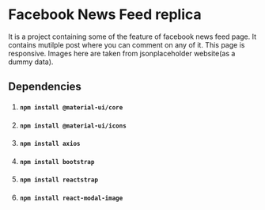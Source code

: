 # Facebook News Feed replica

It is a project containing some of the feature of facebook news feed page. 
It contains mutilple post where you can comment on any of it. 
This page is responsive. 
Images here are taken from jsonplaceholder website(as a dummy data).


## Dependencies

1. #### `npm install @material-ui/core`
2. #### `npm install @material-ui/icons`
3. #### `npm install axios`
4. #### `npm install bootstrap`
5. #### `npm install reactstrap`
6. #### `npm install react-modal-image`
    
